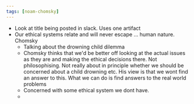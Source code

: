 ```yaml
---
tags: [noam-chomsky]
---
```

- Look at title being posted in slack. Uses one artifact
- Our ethical systems relate and will never escape ... human nature. Chomsky
    - Talking about the drowning child dilemma
    - Chomsky thinks that we'd be better off looking at the actual issues as they are and making the ethical decisions there. Not philosophising. Not really about in principle whether we should be concerned about a child drowning etc. His view is that we wont find an answer to this. What we can do is find answers to the real world problems
    - Concerned with some ethical system we dont have.
    -
